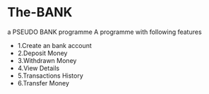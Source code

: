 # The-BANK
a PSEUDO BANK programme
A programme with following features
 * 1.Create an bank account
 * 2.Deposit Money 
 * 3.Withdrawn Money
 * 4.View Details
 * 5.Transactions History
 * 6.Transfer Money
